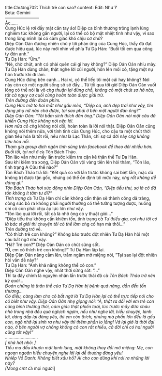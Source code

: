 title:Chương702: Thích trẻ con sao?
content:
Edit: Như Ý<br>Beta: Gemini<br>————————<br>Ặc……<br>Cung Húc lệ rơi đầy mặt cắn tay áo! Diệp ca bình thường trông lạnh lùng nghiêm túc không gần người, lại có thể có bộ mặt nhiệt tình như vậy, vì sao trong lòng mình lại có cảm giác khó chịu cơ chứ?<br>Diệp Oản Oản đương nhiên chú ý tới phản ứng của Cung Húc, thấy đã đạt được hiệu quả, lúc này mới nhìn về phía Tư Dạ Hàn: “Buổi tối em qua công ty đón anh.”<br>Tư Dạ Hàn: “Ừm.”<br>“Nè, chờ chút, anh có phải quên cái gì hay không?” Diệp Oản Oản nhíu mày. Tư Dạ Hàn dừng chân, thật nghe lời cúi người, hôn lên môi cô, tặng một nụ hôn trước khi đi làm.<br>Cung Húc đứng bên cạnh… Hai vị, có thể liếc tôi một cái hay không? Nơi này còn có một người sống sờ sờ đấy… Từ tối qua tới giờ Diệp Oản Oản vuốt lông có thể nói là vô c*̀ng thuận lợi đúng chỗ, không có một chút sơ hở nào, tất cả nguy cơ cuối cùng hoàn toàn được giải trừ.<br>Trên đường đến đoàn phim.<br>Cung Húc mở to hai mắt như gấu mèo, “Diệp ca, anh đẹp trai như vậy, tìm dạng phụ nữ nào chả được, tại sao phải ở bên một người đàn ông?”<br>Diệp Oản Oản: “Tôi bẩm sinh thích đàn ông.” Diệp Oản Oản nói một câu đã khiến Cung Húc không nói nên lời.<br>Hơn nữa cô c*̃ng không nói dối, hoàn toàn là lời nói thật. Diệp Oản Oản cũng không nói thêm nữa, với tính tình của Cung Húc, cho cậu ta một chút thời gian tiêu hóa là tốt rồi, nếu như là Lạc Thần, chỉ sợ cả đời này c*̃ng không tiêu hóa nổi.<br>Tham gia group dịch ngôn tình sủng trên facebook để theo dõi nhiều hơn.<br>Buổi tối, tại nơi ở c*̉a Tôn Bách Thảo.<br>Tôn lão vẫn như mấy lần trước kiểm tra cặn kẽ thân thể Tư Dạ Hàn.<br>Sau khi kiểm tra xong, Diệp Oản Oản vội vàng tiến lên hỏi thăm, “Tôn lão, tình trạng A Cửu thế nào?”<br>Tôn Bách Thảo trả lời: “Kết quả so với lần trước không sai biệt lắm, mặc dù không trị được tận gốc, nhưng có thể ổn định tới mức này, c*̃ng rất không dễ dàng gì.”<br>Tôn Bách Thảo hơi xúc động nhìn Diệp Oản Oản, “Diệp tiểu thư, sợ là cô đã tốn không ít tâm tư đi?”<br>Tình trạng c*̉a Tư Dạ Hàn chỉ cần không cẩn thận sẽ thành công dã tràng, công sức bỏ ra không phải người thường có thể tưởng tượng được, huống chi cô còn phải chịu áp lực lớn như vậy.<br>“Tôn lão quá lời rồi, tất cả là nhờ ông có y thuật giỏi…”<br>“Diệp tiểu thư không cần khiêm tốn, tình trạng c*̉a Tư thiếu gia, coi như tôi có là bác sĩ giỏi thì chuyện tôi có thể làm c*̃ng có hạn mà thôi…”<br>Trên đường trở về.<br>“Có thích trẻ con không?” Không báo trước đột nhiên Tư Dạ Hàn hỏi một câu bất ngờ như vậy.<br>“Hả? Trẻ con?” Diệp Oản Oản có chút sửng sốt.<br>“Ừ, em có thích trẻ con không?” Tư Dạ Hàn lặp lại.<br>Diệp Oản Oản nâng cằm lên, trầm ngâm mở miệng nói, ”Tại sao lại đột nhiên hỏi vấn đề này?”<br>Tư Dạ Hàn: “Anh khả năng không thể có con.”<br>Diệp Oản Oản nghe vậy, nhất thời sửng sốt: “…”<br>Thì ta đây chính là nguyên nhân lần trước thái độ c*̉a Tôn Bách Thảo trở nên kỳ quái…<br>Đoán chừng là thân thể của Tư Dạ Hàn bị bệnh quá nặng, dẫn đến tổn thương…<br>Có điều, càng làm cho cô bất ngờ là Tư Dạ Hàn lại có thể trực tiếp nói cho cô biết như vậy. Diệp Oản Oản nhẹ giọng nói: “À, thật ra đối với em trẻ con cũng bình thường thôi, cảm giác thật phiền toái, lúc trước mấy đứa cháu nhỏ trong nhà đều quá nghịch ngợm, nếu như nghe lời, hiểu chuyện, lanh lợi, dáng dấp lại đáng yêu, thì em còn thích, nhưng mà phần lớn đều là gấu con, ngộ nhỡ lại sinh ra như vậy thì thêm phần lo lắng! Vả lại giờ là thời đại nào, ở bên ngoài vợ chồng không có con rất nhiều, cả đời chỉ có hai người cũng tốt vậy!”<br>………………………<br>[ nhà hát nhỏ: ]<br>Tiểu ma đầu khuôn mặt lạnh lùng, mặt không thay đổi mở miệng: Mẹ, con ngoan ngoãn hiểu chuyện nghe lời lại dễ thương đáng yêu!<br>Nhiếp Vô Danh: Không biết xấu hỗ? Ai cho con dũng khí nói ra những lời này?<br>[Mong cmt c*̉a mọi người]
